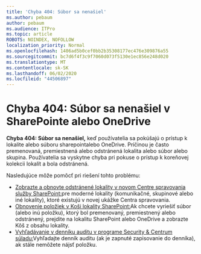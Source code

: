 ```yaml
---
title: 'Chyba 404: Súbor sa nenašiel'
ms.author: pebaum
author: pebaum
ms.audience: ITPro
ms.topic: article
ROBOTS: NOINDEX, NOFOLLOW
localization_priority: Normal
ms.openlocfilehash: 1406ad5b0cef0bb2b35308177ec476e309876a55
ms.sourcegitcommit: bc7d6f4f3c9f7060d073f5130e1ec856e248d020
ms.translationtype: MT
ms.contentlocale: sk-SK
ms.lasthandoff: 06/02/2020
ms.locfileid: "44506897"
---
```

# <a name="error-404-file-not-found-in-sharepoint-or-onedrive"></a>Chyba 404: Súbor sa nenašiel v SharePointe alebo OneDrive

**Chyba 404: Súbor sa nenašiel,** keď používatelia sa pokúšajú o prístup k lokalite alebo súboru sharepointalebo OneDrive. Príčinou je často premenovaná, premiestnená alebo odstránená lokalita alebo súbor alebo skupina.
Používatelia sa vyskytne chyba pri pokuse o prístup k koreňovej kolekcii lokalít a bola odstránená.

Nasledujúce môže pomôcť pri riešení tohto problému:
- [Zobrazte a obnovte odstránené lokality v novom Centre spravovania služby SharePoint:](https://docs.microsoft.com/sharepoint/view-and-restore-deleted-sites-in-new-admin-center)pre moderné lokality (komunikačné, skupinové alebo iné lokality), ktoré existujú v novej ukážke Centra spravovania.
- [Obnovenie položiek v Koši lokality SharePoint:](https://support.office.com/article/Restore-items-in-the-Recycle-Bin-of-a-SharePoint-site-6df466b6-55f2-4898-8d6e-c0dff851a0be)Ak chcete vyriešiť súbor (alebo inú položku), ktorý bol premenovaný, premiestnený alebo odstránený, prejdite na lokalitu SharePoint alebo OneDrive a zobrazte Kôš z obsahu lokality.
- [Vyhľadávanie v denníku auditu v programe Security &amp; Centrum súladu:](https://docs.microsoft.com/microsoft-365/compliance/search-the-audit-log-in-security-and-compliance)Vyhľadajte denník auditu (ak je zapnuté zapisovanie do denníka), ak stále nemôžete nájsť položku.